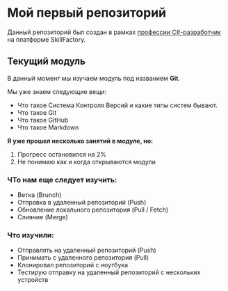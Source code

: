 # Мой первый репозиторий

Данный репозиторий был создан в рамках [профессии C#-разработчик](https://skillfactory.ru/csharp) на платформе SkillFactory.

## Текущий модуль
В данный момент мы изучаем модуль под названием **Git**.

Мы уже знаем следующие вещи:
* Что такое Система Контроля Версий и какие типы систем бывают.
* Что такое Git
* Что такое GitHub
* Что такое Markdown
  
**Я уже прошел несколько занятий в модуле, но:**

  1. Прогресс остановился на 2%
  2. Не понимаю как и когда открываются модули

### ЧТо нам еще следует изучить:
* Ветка (Brunch)
* Отправка в удаленный репозиторий (Push)
* Обновление локального репозитория (Pull / Fetch)
* Слияние (Merge)

### Что изучили:
* Отправлять на удаленный репозиторий (Push)
* Принимать с удаленного репозитория (Pull)
* Клонировал репозиторий с ноутбука
* Тестирую отправку на удаленный репозиторий с нескольких устройств